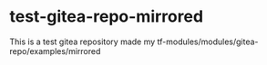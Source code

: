 # test-gitea-repo-mirrored

This is a test gitea repository made my tf-modules/modules/gitea-repo/examples/mirrored